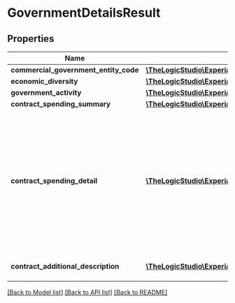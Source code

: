 # GovernmentDetailsResult

## Properties
Name | Type | Description | Notes
------------ | ------------- | ------------- | -------------
**commercial_government_entity_code** | [**\TheLogicStudio\ExperianBusinessesPHP\Model\GovernmentDetailsResultCommercialGovernmentEntityCode**](GovernmentDetailsResultCommercialGovernmentEntityCode.md) |  | [optional] 
**economic_diversity** | [**\TheLogicStudio\ExperianBusinessesPHP\Model\GovernmentDetailsResultEconomicDiversity**](GovernmentDetailsResultEconomicDiversity.md) |  | [optional] 
**government_activity** | [**\TheLogicStudio\ExperianBusinessesPHP\Model\GovernmentDetailsResultGovernmentActivity**](GovernmentDetailsResultGovernmentActivity.md) |  | [optional] 
**contract_spending_summary** | [**\TheLogicStudio\ExperianBusinessesPHP\Model\GovernmentDetailsResultContractSpendingSummary**](GovernmentDetailsResultContractSpendingSummary.md) |  | [optional] 
**contract_spending_detail** | [**\TheLogicStudio\ExperianBusinessesPHP\Model\GovernmentDetailsResultContractSpendingDetail[]**](GovernmentDetailsResultContractSpendingDetail.md) | Provides up to five years of prime contract transaction data for federal agencies making contract, grant, loan, and other financial assistance awards | [optional] 
**contract_additional_description** | [**\TheLogicStudio\ExperianBusinessesPHP\Model\GovernmentDetailsResultContractAdditionalDescription[]**](GovernmentDetailsResultContractAdditionalDescription.md) | Contract Additional Description | [optional] 

[[Back to Model list]](../README.md#documentation-for-models) [[Back to API list]](../README.md#documentation-for-api-endpoints) [[Back to README]](../README.md)


